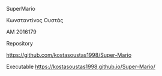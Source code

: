 SuperMario 

Κωνσταντίνος Ουστάς

ΑΜ 2016179  

Repository

https://github.com/kostasoustas1998/Super-Mario

Executable https://kostasoustas1998.github.io/Super-Mario/
